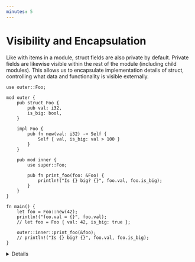 ```yaml
---
minutes: 5
---
```


# Visibility and Encapsulation

Like with items in a module, struct fields are also private by default. Private
fields are likewise visible within the rest of the module (including child
modules). This allows us to encapsulate implementation details of struct,
controlling what data and functionality is visible externally.

```rust,editable
use outer::Foo;

mod outer {
    pub struct Foo {
        pub val: i32,
        is_big: bool,
    }

    impl Foo {
        pub fn new(val: i32) -> Self {
            Self { val, is_big: val > 100 }
        }
    }

    pub mod inner {
        use super::Foo;

        pub fn print_foo(foo: &Foo) {
            println!("Is {} big? {}", foo.val, foo.is_big);
        }
    }
}

fn main() {
    let foo = Foo::new(42);
    println!("foo.val = {}", foo.val);
    // let foo = Foo { val: 42, is_big: true };

    outer::inner::print_foo(&foo);
    // println!("Is {} big? {}", foo.val, foo.is_big);
}
```

<details>

- This slide demonstrates how privacy in structs is module-based. Students
  coming from object oriented languages may be used to types being the
  encapsulation boundary, so this demonstrates how Rust behaves differently
  while showing how we can still achieve encapsulation.

- Note how the `is_big` field is fully controlled by `Foo`, allowing `Foo` to
  control how it's initialized and enforce any invariants it needs to (e.g. that
  `is_big` is only `true` if `val > 100`).

- Point out how helper functions can be defined in the same module (including
  child modules) in order to get access to the type's private fields/methods.

- The first commented out line demonstrates that you cannot initialize a struct
  with private fields. The second one demonstrates that you also can't directly
  access private fields.

- Enums do not support privacy: Variants and data within those variants is
  always public.

## More to Explore

- If students want more information about privacy (or lack thereof) in enums,
  you can bring up `#[doc_hidden]` and `#[non_exhaustive]` and show how they're
  used to limit what can be done with an enum.

- Module privacy still applies when there are `impl` blocks in other modules
  [(example in the playground)][1].

</details>

[1]: https://play.rust-lang.org/?version=stable&mode=debug&edition=2021&gist=3e61f43c88de12bcdf69c1d6df9ab3da
